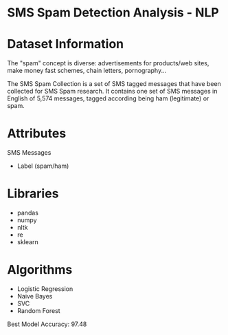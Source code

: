 # SMS Spam Detection Analysis - NLP


# Dataset Information
The "spam" concept is diverse: advertisements for products/web sites, make money fast schemes, chain letters, pornography...

The SMS Spam Collection is a set of SMS tagged messages that have been collected for SMS Spam research. It contains one set of SMS messages in English of 5,574 messages, tagged according being ham (legitimate) or spam.

# Attributes
SMS Messages
* Label (spam/ham)


# Libraries
* pandas
* numpy
* nltk
* re
* sklearn
# Algorithms
* Logistic Regression
* Naive Bayes
* SVC
* Random Forest
  
Best Model Accuracy: 97.48
